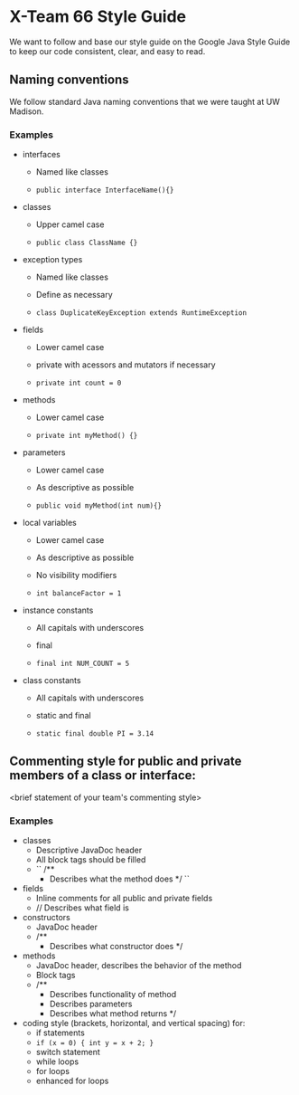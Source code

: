 # X-Team 66 Style Guide

We want to follow and base our style guide on the Google Java Style Guide to keep our code consistent, clear, and easy to read.

## Naming conventions

We follow standard Java naming conventions that we were taught at UW Madison.

### Examples
* interfaces
  * Named like classes
  
  * `public interface InterfaceName(){}`
* classes
  * Upper camel case
  
  * `public class ClassName {}`
* exception types
  * Named like classes
  * Define as necessary
  
  * `class DuplicateKeyException extends RuntimeException`
* fields
  * Lower camel case
  * private with acessors and mutators if necessary
  
  * `private int count = 0`
* methods
  * Lower camel case
  
  * `private int myMethod() {}`
* parameters
  * Lower camel case
  * As descriptive as possible
  
   * `public void myMethod(int num){}`
* local variables
  * Lower camel case
  * As descriptive as possible
  * No visibility modifiers
  
  * `int balanceFactor = 1`
* instance constants
  * All capitals with underscores
  * final
  
  * `final int NUM_COUNT = 5`
* class constants
  * All capitals with underscores
  * static and final
  
  * `static final double PI = 3.14`
## Commenting style for public and private members of a class or interface:

<brief statement of your team's commenting style>

### Examples

* classes
  * Descriptive JavaDoc header
  * All block tags should be filled
  * ``
  /**
    * Describes what the method does
    */
    ``
* fields
  * Inline comments for all public and private fields
  * // Describes what field is
* constructors
  * JavaDoc header
  * /**
    * Describes what constructor does
    */
* methods
  * JavaDoc header, describes the behavior of the method
  * Block tags
  * /**
    * Describes functionality of method
    * Describes parameters
    * Describes what method returns
    */
* coding style (brackets, horizontal, and vertical spacing) for:
  * if statements
   * `if (x = 0) {
       int y = x + 2;
      }`
  * switch statement
  * while loops
  * for loops
  * enhanced for loops
